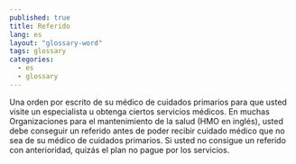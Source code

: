 ```yaml
---
published: true
title: Referido
lang: es
layout: "glossary-word"
tags: glossary
categories: 
  - es
  - glossary
---
```


Una orden por escrito de su médico de cuidados primarios para que usted visite un especialista u obtenga ciertos servicios médicos. En muchas Organizaciones para el mantenimiento de la salud (HMO en inglés), usted debe conseguir un referido antes de poder recibir cuidado médico que no sea de su médico de cuidados primarios. Si usted no consigue un referido con anterioridad, quizás el plan no pague por los servicios.
